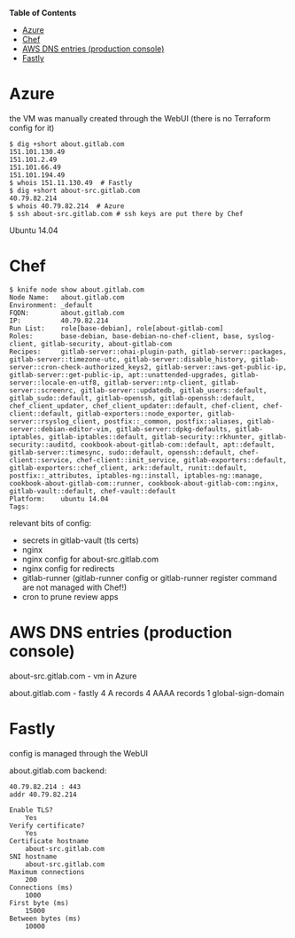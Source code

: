 <!-- markdown-toc start - Don't edit this section. Run M-x markdown-toc-refresh-toc -->
**Table of Contents**

- [Azure](#azure)
- [Chef](#chef)
- [AWS DNS entries (production console)](#aws-dns-entries-production-console)
- [Fastly](#fastly)

<!-- markdown-toc end -->


# Azure #

the VM was manually created through the WebUI (there is no Terraform config for it)

```
$ dig +short about.gitlab.com
151.101.130.49
151.101.2.49
151.101.66.49
151.101.194.49
$ whois 151.11.130.49  # Fastly
$ dig +short about-src.gitlab.com
40.79.82.214
$ whois 40.79.82.214  # Azure
$ ssh about-src.gitlab.com # ssh keys are put there by Chef

```

Ubuntu 14.04


# Chef #


```
$ knife node show about.gitlab.com
Node Name:   about.gitlab.com
Environment: _default
FQDN:        about.gitlab.com
IP:          40.79.82.214
Run List:    role[base-debian], role[about-gitlab-com]
Roles:       base-debian, base-debian-no-chef-client, base, syslog-client, gitlab-security, about-gitlab-com
Recipes:     gitlab-server::ohai-plugin-path, gitlab-server::packages, gitlab-server::timezone-utc, gitlab-server::disable_history, gitlab-server::cron-check-authorized_keys2, gitlab-server::aws-get-public-ip, gitlab-server::get-public-ip, apt::unattended-upgrades, gitlab-server::locale-en-utf8, gitlab-server::ntp-client, gitlab-server::screenrc, gitlab-server::updatedb, gitlab_users::default, gitlab_sudo::default, gitlab-openssh, gitlab-openssh::default, chef_client_updater, chef_client_updater::default, chef-client, chef-client::default, gitlab-exporters::node_exporter, gitlab-server::rsyslog_client, postfix::_common, postfix::aliases, gitlab-server::debian-editor-vim, gitlab-server::dpkg-defaults, gitlab-iptables, gitlab-iptables::default, gitlab-security::rkhunter, gitlab-security::auditd, cookbook-about-gitlab-com::default, apt::default, gitlab-server::timesync, sudo::default, openssh::default, chef-client::service, chef-client::init_service, gitlab-exporters::default, gitlab-exporters::chef_client, ark::default, runit::default, postfix::_attributes, iptables-ng::install, iptables-ng::manage, cookbook-about-gitlab-com::runner, cookbook-about-gitlab-com::nginx, gitlab-vault::default, chef-vault::default
Platform:    ubuntu 14.04
Tags:
```

relevant bits of config:
- secrets in gitlab-vault (tls certs)
- nginx
- nginx config for about-src.gitlab.com
- nginx config for redirects
- gitlab-runner (gitlab-runner config or gitlab-runner register command are not managed with Chef!)
- cron to prune review apps

# AWS DNS entries (production console) #

about-src.gitlab.com - vm in Azure

about.gitlab.com - fastly
4 A records
4 AAAA records
1 global-sign-domain


# Fastly #

config is managed through the WebUI

about.gitlab.com backend:
```
40.79.82.214 : 443
addr 40.79.82.214

Enable TLS?
    Yes 
Verify certificate?
    Yes 
Certificate hostname
    about-src.gitlab.com 
SNI hostname
    about-src.gitlab.com 
Maximum connections
    200 
Connections (ms)
    1000 
First byte (ms)
    15000 
Between bytes (ms)
    10000 

```

